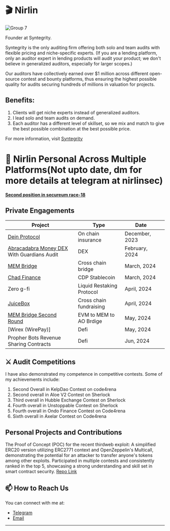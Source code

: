 
<!-- Your Name and Introduction -->
# 🎬 Nirlin
![Group 7](https://github.com/user-attachments/assets/6a5dbe90-7779-41ec-ba52-dfcab9e22c7c)

Founder at Syntegrity.

Syntegrity is the only auditing firm offering both solo and team audits with flexible pricing and niche-specific experts. (If you are a lending platform, only an auditor expert in lending products will audit your product; we don't believe in generalized auditors, especially for larger scopes.)


Our auditors have collectively earned over $1 million across different open-source contest and bounty platforms, thus ensuring the highest possible quality for audits securing hundreds of millions in valuation for projects.

## Benefits:

1. Clients will get niche experts instead of generalized auditors.
2. I lead solo and team audits on demand.
3. Each auditor has a different level of skillset, so we mix and match to give the best possible combination at the best possible price.

For more information, visit [Syntegrity](https://syntegrity.xyz "Visit Syntegrity")

<!-- Profile Picture -->
# 🏅 Nirlin Personal Across Multiple Platforms(Not upto date, dm for more details at telegram at nirlinsec)

**[Second position in secureum race-18](https://discord.com/channels/814328279468474419/927065287172427798/1112616229602070560)**

## Private Engagements

| Project                                             | Type                | Date           |                   |
|-----------------------------------------------------|---------------------|----------------|-------------------------------|
| [Dein Protocol](https://docs.dein.di)               | On chain insurance  | December, 2023 |                      |
| [Abracadabra Money DEX](https://abracadabra.money/) With Guardians Audit | DEX                 | February, 2024 |                          |
| [MEM Bridge](https://www.mem.tech/)                | Cross chain bridge  | March, 2024    |                     |
| [Chad Finance](https://chadfinance.xyz/)            | CDP Stablecoin      | March, 2024    |                    |
| Zero g-fi                                         | Liquid Restaking Protocol    | April, 2024    |                        |
| [JuiceBox](https://juicebox.money/)      | Cross chain fundraising   | April, 2024    |                         |
| [MEM Bridge Second Round](https://mem.tech)      | EVM to MEM to AO Brdige   | May, 2024    |                        |
| [Wirex (WirePay)]     | Defi | May, 2024    |                           |
| Propher Bots Revenue Sharing Contracts     | Defi | Jun, 2024    |                           |




## ⚔️ Audit Competitions

I have also demonstrated my competence in competitive contests. Some of my achievements include:

1.  Second Overall in KelpDao Contest on code4rena 
2.  Second overall in Aloe V2 Contest on Sherlock 
3.  Third overall in Hubble Exchange Contest on Sherlock 
4.  Fourth overall in Unstoppable Contest on Sherlock
5.  Fourth overall in Ondo Finance Contest on Code4rena 
6.  Sixth overall in Axelar Contest on Code4rena 

## Personal Projects and Contributions

The Proof of Concept (POC) for the recent thirdweb exploit: A simplified ERC20 version utilizing ERC2771 context and OpenZeppelin's Multicall, demonstrating the potential for an attacker to transfer anyone's tokens among other exploits.
Participated in multiple contests and consistently ranked in the top 5, showcasing a strong understanding and skill set in smart contract security. [Repo Link](https://github.com/0xnirlin/Thirdweb-Exploit-POC)


## 📫 How to Reach Us

You can connect with me at:

- [Telegram](https://t.me/nirlinsec)
- [Email](0xnirlin@gmail.com)



<!-- Footer -->
---
<p align="center">
  <!-- Add your other social media links or website here -->
</p>


<!--
**Nabeel-javaid/Nabeel-javaid** is a ✨ _special_ ✨ repository because its `README.md` (this file) appears on your GitHub profile.

Here are some ideas to get you started:

- 🔭 I’m currently working on ...
- 🌱 I’m currently learning ...
- 👯 I’m looking to collaborate on ...
- 🤔 I’m looking for help with ...
- 💬 Ask me about ...
- 📫 How to reach me: ...
- 😄 Pronouns: ...
- ⚡ Fun fact: ...
-->
